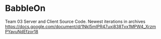 # BabbleOn
Team 03 Server and Client Source Code. Newest iterations in archives
https://docs.google.com/document/d/1NkI5mIPR47uxi838Tvx1MPW4_XrzmPYavuNdEfzor18
